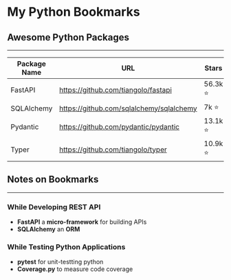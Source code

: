 # My Python Bookmarks

## Awesome Python Packages

---

| Package Name | URL | Stars | Version | Documentation |
| --- | --- | --- | --- | --- |
| FastAPI | <https://github.com/tiangolo/fastapi> | 56.3k ⭐️ | 0.95.0 | <https://fastapi.tiangolo.com/> |
| SQLAlchemy | <https://github.com/sqlalchemy/sqlalchemy> | 7k ⭐️ | 2.0.8 | <https://www.sqlalchemy.org/> |
| Pydantic | <https://github.com/pydantic/pydantic> | 13.1k ⭐️ | 1.10.7 | <https://docs.pydantic.dev/> |
| Typer | <https://github.com/tiangolo/typer> | 10.9k ⭐️ | 0.7.0 | <https://typer.tiangolo.com/> |

## Notes on Bookmarks

---

### While Developing REST API

- **FastAPI** a **micro-framework** for building APIs
- **SQLAlchemy** an **ORM**

### While Testing Python Applications

- **pytest** for unit-testting python
- **Coverage.py**  to measure code coverage
